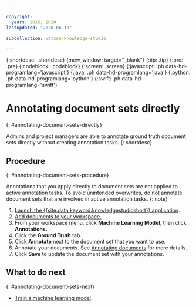 ```yaml
---

copyright:
  years: 2015, 2020
lastupdated: "2020-06-19"

subcollection: watson-knowledge-studio

---
```


{:shortdesc: .shortdesc}
{:new_window: target="_blank"}
{:tip: .tip}
{:pre: .pre}
{:codeblock: .codeblock}
{:screen: .screen}
{:javascript: .ph data-hd-programlang='javascript'}
{:java: .ph data-hd-programlang='java'}
{:python: .ph data-hd-programlang='python'}
{:swift: .ph data-hd-programlang='swift'}

# Annotating document sets directly
{: #annotating-document-sets-directly}

Admins and project managers are able to annotate ground truth document sets directly without creating annotation tasks.
{: shortdesc}

## Procedure
{: #annotating-document-sets-procedure}

Annotations that you apply directly to document sets are not applied to active annotation tasks. To avoid unintended overwrites, do not annotate document sets that are involved in active annotation tasks.
{: note}

1. [Launch the {{site.data.keyword.knowledgestudioshort}} application](/docs/watson-knowledge-studio-data?topic=watson-knowledge-studio-data-wks_tutintro#launching-the-knowledge-studio-application).
2. [Add documents to your workspace.](/docs/watson-knowledge-studio-data?topic=watson-knowledge-studio-data-documents-for-annotation#wks_projadd)
3. From your workspace menu, click **Machine Learning Model**, then click **Annotations.**
4. Click the **Ground Truth** tab.
5. Click **Annotate** next to the document set that you want to use.
6. Annotate your documents. See [Annotating documents](/docs/watson-knowledge-studio-data?topic=watson-knowledge-studio-data-user-guide) for more details.
7. Click **Save** to update the document set with your annotations.

## What to do next
{: #annotating-document-sets-next}

- [Train a machine learning model](/docs/watson-knowledge-studio-data?topic=watson-knowledge-studio-data-train-ml).
